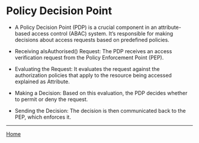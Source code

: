 # Policy Decision Point

- A Policy Decision Point (PDP) is a crucial component in an attribute-based access control (ABAC) system. It’s responsible for making decisions about access requests based on predefined policies. 

- Receiving aIsAuthorised()  Request: The PDP receives an access verification request from the Policy Enforcement Point (PEP).

- Evaluating the Request: It evaluates the request against the authorization policies that apply to the resource being accessed explained as Attribute.

- Making a Decision: Based on this evaluation, the PDP decides whether to permit or deny the request.

- Sending the Decision: The decision is then communicated back to the PEP, which enforces it.

----
[Home](../README.md)
